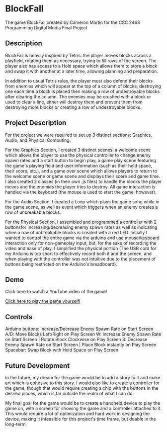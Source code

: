 # BlockFall

 The game BlockFall created by Cameron Martin for the CSC 2463 Programming Digital Media Final Project

## Description

 BlockFall is heavily inspired by Tetris: the player moves blocks across a playfield, rotating them as necessary, trying to fill rows of the screen. The player also has access to a Hold space which allows them to store a block and swap it with another at a later time, allowing planning and preparation.
 
 In addition to usual Tetris rules, the player must also defend their blocks from enemies which will appear at the top of a column of blocks, destroying one each time a block is placed then making a row of undestroyable blocks after clearing the column. The enemies may be crushed with a block or used to clear a line, either will destroy them and prevent them from destroying more blocks or creating a row of undestroyable blocks.

## Project Description
 
 For the project we were required to set up 3 distinct sections: Graphics, Audio, and Physical Computing.

 For the Graphics Section, I created 3 distinct scenes: a welcome scene which allows the player to use the physical controller to change enemy spawn rates and a start button to begin play, a game play scene featuring the game's playing field and user information (such as their hold space, their score, etc.), and a game over scene which allows players to return to the welcome scene or game scene and displays their score and game time. I also created 2 classes (in their own .js files) to handle the blocks the player moves and the enemies the player tries to destroy.
 All game interaction is handled via the keyboard (the mouse is used to start the game, however).

 For the Audio Section, I created a Loop which plays the game song while in the game scene, as well as event which triggers when an enemy creates a row of unbreakable blocks.

 For the Physical Section, I assembled and programmed a controller with 2 buttonsfor increasing/decreasing enemy spawn rates as well as indicating when a row of unbreakable blocks is created with a red LED. Initially I wanted to control the entire game via the arduino and use mouse/keyboard interaction only for non-gameplay input, but, for the sake of recording the video and ease of play, I simplified the physical portion (The USB cord for my Arduino is too short to effectively record both it and the screen, and when playing with the controller was not intuitive due to the placement of buttons being restricted on the Arduino's breadboard).

## Demo

 Click here to watch a YouTube video of the game!
 
 [Click here to play the game yourself!](BlockFall/index.html)

## Controls

 Arduino buttons: Increase/Decrease Enemy Spawn Rate on Start Screen
 A/D: Move Blocks Left/Right on Play Screen
 W: Increase Enemy Spawn Rate on Start Screen | Rotate Block Clockwise on Play Screen
 S: Decrease Enemy Spawn Rate on Start Screen | Place Block instantly on Play Screen
 Spacebar: Swap Block with Hold Space on Play Screen

## Future Development
 
 In the future, my dream for the game would be to add a story to it and make art which is cohesive to this story. I would also like to create a controller for the game, though that would require creating a chip with the buttons in the desired places, which is far outside the realm of what I can do.

 My final goal for the game would be to create a handheld device to play the game on,  with a screen for showing the game and a controller attached to it. This would require a lot of optimization and hard work in designing the device, making it infeasible for this project's time frame, but doable in the long-term.
